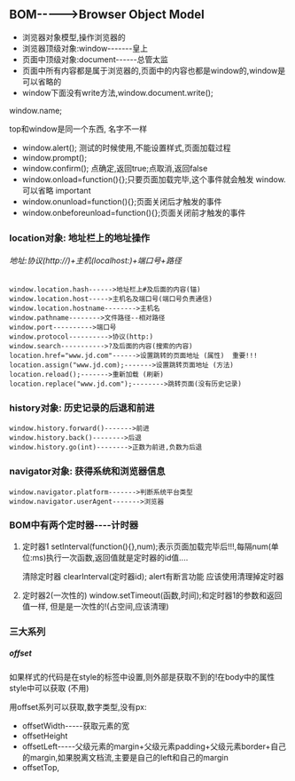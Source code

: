 ## BOM----->Browser Object Model 

- 浏览器对象模型,操作浏览器的
- 浏览器顶级对象:window-------皇上
- 页面中顶级对象:document------总管太监
- 页面中所有内容都是属于浏览器的,页面中的内容也都是window的,window是可以省略的
- window下面没有write方法,window.document.write();

window.name;

top和window是同一个东西, 名字不一样

- window.alert(); 测试的时候使用,不能设置样式,页面加载过程
- window.prompt(); 
- window.confirm(); 点确定,返回true;点取消,返回false
- window.onload=function(){};只要页面加载完毕,这个事件就会触发  window.可以省略  important
- window.onunload=function(){};页面关闭后才触发的事件
- window.onbeforeunload=function(){};页面关闭前才触发的事件

### location对象: 地址栏上的地址操作

###### 地址:协议(http://)+主机(localhost:)+端口号+路径

```
window.location.hash------>地址栏上#及后面的内容(锚)
window.location.host----->主机名及端口号(端口号负责通信)
window.location.hostname-------->主机名
window.pathname-------->文件路径--相对路径
window.port---------->端口号
window.protocol---------->协议(http:)
window.search----------->?及后面的内容(搜索的内容)
location.href="www.jd.com"------>设置跳转的页面地址 (属性)  重要!!!
location.assign("www.jd.com);------->设置跳转页面地址 (方法)
location.reload();------->重新加载 (刷新)
location.replace("www.jd.com");-------->跳转页面(没有历史记录)
```

### history对象: 历史记录的后退和前进

```
window.history.forward()------->前进
window.history.back()-------->后退
window.history.go(int)-------->正数为前进,负数为后退
```

 

### navigator对象: 获得系统和浏览器信息

```
window.navigator.platform------->判断系统平台类型
window.navigator.userAgent------->浏览器
```

### BOM中有两个定时器----计时器

1. 定时器1 setInterval(function(){},num);表示页面加载完毕后!!!,每隔num(单位:ms)执行一次函数,返回值就是定时器的id值....

   清除定时器 clearInterval(定时器id);  alert有断言功能 应该使用清理掉定时器

2. 定时器2(一次性的) window.setTimeout(函数,时间);和定时器1的参数和返回值一样, 但是是一次性的!(占空间,应该清理)

### 三大系列

##### offset

如果样式的代码是在style的标签中设置,则外部是获取不到的!在body中的属性style中可以获取 (不用)

用offset系列可以获取,数字类型,没有px: 

- offsetWidth-----获取元素的宽
- offsetHeight
- offsetLeft-----父级元素的margin+父级元素padding+父级元素border+自己的margin,如果脱离文档流,主要是自己的left和自己的margin
- offsetTop, 